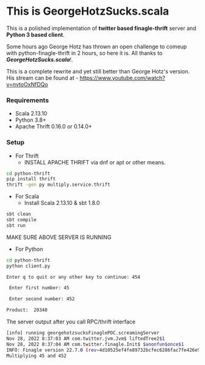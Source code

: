 # This is GeorgeHotzSucks.scala

This is a polished implementation of **twitter based finagle-thrift** server and **Python 3 based client**. 

Some hours ago George Hotz has thrown an open challenge to comeup with python-finagle-thrift in 2 hours, so here it is. All thanks to **_GeorgeHotzSucks.scala_**!.

This is a complete rewrite and yet still better than George Hotz's version. His stream can be found at - 
https://www.youtube.com/watch?v=nvtoOxNfDQo 

### Requirements
- Scala 2.13.10
- Python 3.8+
- Apache Thrift 0.16.0 or 0.14.0+

### Setup 
- For Thrift
  - INSTALL APACHE THRIFT via dnf or apt or other means.
```bash
cd python-thrift
pip install thrift
thrift -gen py multiply.service.thrift
 ```
- For Scala
  - Install Scala 2.13.10 & sbt 1.8.0  
```bash
sbt clean
sbt compile
sbt run
```
MAKE SURE ABOVE SERVER IS RUNNING
- For Python
```bash
cd python-thrift
python client.py

Enter q to quit or any other key to continue: 454

 Enter first number: 45

 Enter second number: 452

Product:  20340
```

The server output after you call RPC/thrift interface
```bash
[info] running georgehotzsucksFinaglePOC.screamingServer 
Nov 28, 2022 8:37:03 AM com.twitter.jvm.Jvm$ liftedTree2$1
Nov 28, 2022 8:37:04 AM com.twitter.finagle.Init$ $anonfun$once$1
INFO: Finagle version 22.7.0 (rev=4d10525ef4fe89732bcfec6286fac7fe426e9082) built at 20220728-183850
Multiplying 45 and 452
```

